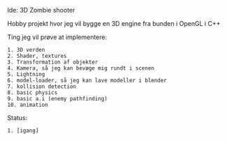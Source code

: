 Ide: 3D Zombie shooter

Hobby projekt hvor jeg vil bygge en 3D engine fra bunden i OpenGL i C++

Ting jeg vil prøve at implementere:

```
1. 3D verden
2. Shader, textures
3. Transformation af objekter
4. Kamera, så jeg kan bevæge mig rundt i scenen
5. Lightning
6. model-loader, så jeg kan lave modeller i blender
7. kollision detection
8. basic physics
9. basic a.i (enemy pathfinding)
10. animation
```

Status:
```
1. [igang]
```
